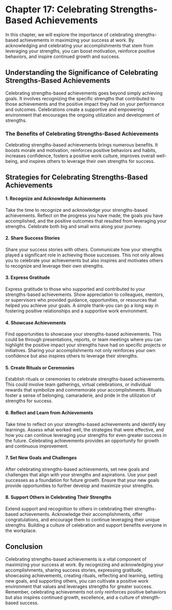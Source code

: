 Chapter 17: Celebrating Strengths-Based Achievements
====================================================

In this chapter, we will explore the importance of celebrating strengths-based achievements in maximizing your success at work. By acknowledging and celebrating your accomplishments that stem from leveraging your strengths, you can boost motivation, reinforce positive behaviors, and inspire continued growth and success.

Understanding the Significance of Celebrating Strengths-Based Achievements
--------------------------------------------------------------------------

Celebrating strengths-based achievements goes beyond simply achieving goals. It involves recognizing the specific strengths that contributed to those achievements and the positive impact they had on your performance and outcomes. Celebrations create a supportive and empowering environment that encourages the ongoing utilization and development of strengths.

### The Benefits of Celebrating Strengths-Based Achievements

Celebrating strengths-based achievements brings numerous benefits. It boosts morale and motivation, reinforces positive behaviors and habits, increases confidence, fosters a positive work culture, improves overall well-being, and inspires others to leverage their own strengths for success.

Strategies for Celebrating Strengths-Based Achievements
-------------------------------------------------------

#### 1. Recognize and Acknowledge Achievements

Take the time to recognize and acknowledge your strengths-based achievements. Reflect on the progress you have made, the goals you have accomplished, and the positive outcomes that resulted from leveraging your strengths. Celebrate both big and small wins along your journey.

#### 2. Share Success Stories

Share your success stories with others. Communicate how your strengths played a significant role in achieving those successes. This not only allows you to celebrate your achievements but also inspires and motivates others to recognize and leverage their own strengths.

#### 3. Express Gratitude

Express gratitude to those who supported and contributed to your strengths-based achievements. Show appreciation to colleagues, mentors, or supervisors who provided guidance, opportunities, or resources that helped you achieve your goals. A simple thank-you can go a long way in fostering positive relationships and a supportive work environment.

#### 4. Showcase Achievements

Find opportunities to showcase your strengths-based achievements. This could be through presentations, reports, or team meetings where you can highlight the positive impact your strengths have had on specific projects or initiatives. Sharing your accomplishments not only reinforces your own confidence but also inspires others to leverage their strengths.

#### 5. Create Rituals or Ceremonies

Establish rituals or ceremonies to celebrate strengths-based achievements. This could involve team gatherings, virtual celebrations, or individual rewards that symbolize and commemorate your accomplishments. Rituals foster a sense of belonging, camaraderie, and pride in the utilization of strengths for success.

#### 6. Reflect and Learn from Achievements

Take time to reflect on your strengths-based achievements and identify key learnings. Assess what worked well, the strategies that were effective, and how you can continue leveraging your strengths for even greater success in the future. Celebrating achievements provides an opportunity for growth and continuous improvement.

#### 7. Set New Goals and Challenges

After celebrating strengths-based achievements, set new goals and challenges that align with your strengths and aspirations. Use your past successes as a foundation for future growth. Ensure that your new goals provide opportunities to further develop and maximize your strengths.

#### 8. Support Others in Celebrating Their Strengths

Extend support and recognition to others in celebrating their strengths-based achievements. Acknowledge their accomplishments, offer congratulations, and encourage them to continue leveraging their unique strengths. Building a culture of celebration and support benefits everyone in the workplace.

Conclusion
----------

Celebrating strengths-based achievements is a vital component of maximizing your success at work. By recognizing and acknowledging your accomplishments, sharing success stories, expressing gratitude, showcasing achievements, creating rituals, reflecting and learning, setting new goals, and supporting others, you can cultivate a positive work environment that values and leverages strengths for greater success. Remember, celebrating achievements not only reinforces positive behaviors but also inspires continued growth, excellence, and a culture of strength-based success.
